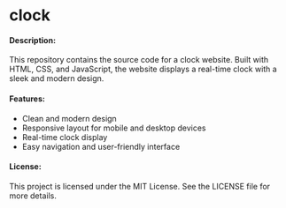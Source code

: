 # clock

#### Description:

This repository contains the source code for a clock website. Built with HTML, CSS, and JavaScript, the website displays a real-time clock with a sleek and modern design.

#### Features:

- Clean and modern design
- Responsive layout for mobile and desktop devices
- Real-time clock display
- Easy navigation and user-friendly interface

#### License:

This project is licensed under the MIT License. See the LICENSE file for more details.
